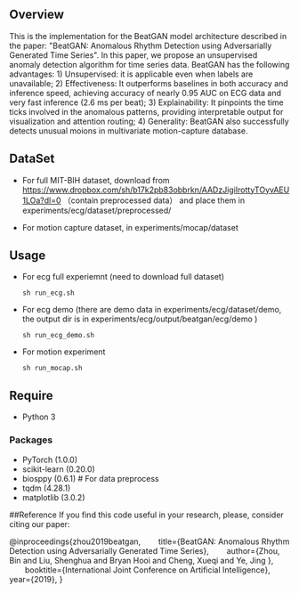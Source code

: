 
## Overview
This is the implementation for the BeatGAN model architecture described in the paper: "BeatGAN: Anomalous Rhythm Detection using Adversarially Generated Time Series".
In this paper, we propose an unsupervised anomaly detection algorithm for time series data. BeatGAN has the following advantages: 1) Unsupervised: it is applicable even when labels are unavailable; 2) Effectiveness: It outperforms baselines in both accuracy and inference speed, achieving accuracy of nearly 0.95 AUC on ECG data and very fast inference (2.6 ms per beat); 3) Explainability: It pinpoints the time ticks involved in the anomalous patterns, providing interpretable output for visualization and attention routing; 4) Generality: BeatGAN also successfully detects unusual moions in multivariate motion-capture database.


## DataSet
- For full MIT-BIH dataset, download from  
    https://www.dropbox.com/sh/b17k2pb83obbrkn/AADzJigiIrottyTOyvAEU1LOa?dl=0  （contain preprocessed data）
    and place them in experiments/ecg/dataset/preprocessed/

- For motion capture dataset, in 
    experiments/mocap/dataset
    
## Usage
- For ecg full experiemnt (need to download full dataset)

    `sh run_ecg.sh`
    
- For ecg demo (there are demo data in experiments/ecg/dataset/demo, the output dir is in experiments/ecg/output/beatgan/ecg/demo )

    `sh run_ecg_demo.sh`

- For motion experiment

    `sh run_mocap.sh`
    
## Require
- Python 3

### Packages
- PyTorch (1.0.0)
- scikit-learn (0.20.0)
- biosppy (0.6.1) # For data preprocess
- tqdm (4.28.1)
- matplotlib (3.0.2)


##Reference
If you find this code useful in your research, please, consider citing our paper:

@inproceedings{zhou2019beatgan,
  title={BeatGAN: Anomalous Rhythm Detection using Adversarially Generated Time Series},
  author={Zhou, Bin and Liu, Shenghua and Bryan Hooi and Cheng, Xueqi and Ye, Jing },
  booktitle={International Joint Conference on Artificial Intelligence},
  year={2019},
}